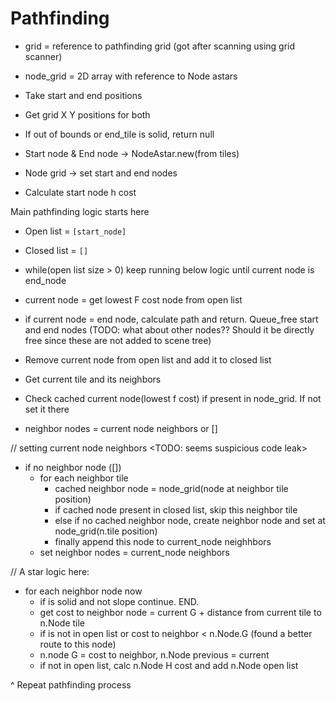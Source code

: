 # Pathfinding

- grid = reference to pathfinding grid (got after scanning using grid scanner)
- node_grid = 2D array with reference to Node astars

- Take start and end positions
- Get grid X Y positions for both
- If out of bounds or end_tile is solid, return null
- Start node & End node -> NodeAstar.new(from tiles)
- Node grid -> set start and end nodes
- Calculate start node h cost

Main pathfinding logic starts here
- Open list = `[start_node]`
- Closed list = `[]`

- while(open list size > 0) keep running below logic until current node is end_node
- current node = get lowest F cost node from open list
- if current node = end node, calculate path and return. Queue_free start and end nodes (TODO: what about other nodes?? Should it be directly free since these are not added to scene tree)
- Remove current node from open list and add it to closed list
- Get current tile and its neighbors

- Check cached current node(lowest f cost) if present in node_grid. If not set it there
- neighbor nodes = current node neighbors or []

// setting current node neighbors <TODO: seems suspicious code leak>
- if no neighbor node ([]) 
  - for each neighbor tile
    - cached neighbor node = node_grid(node at neighbor tile position)
    - if cached node present in closed list, skip this neighbor tile
    - else if no cached neighbor node, create neighbor node and set at node_grid(n.tile position)
    - finally append this node to current_node neighhbors
  - set neighbor nodes = current_node neighbors

// A star logic here:
- for each neighbor node now
  - if is solid and not slope continue. END.
  - get cost to neighbor node = current G + distance from current tile to n.Node tile
  - if is not in open list or cost to neighbor < n.Node.G (found a better route to this node)
  - n.node G = cost to neighbor, n.Node previous = current
  - if not in open list, calc n.Node H cost and add n.Node open list

^ Repeat pathfinding process
